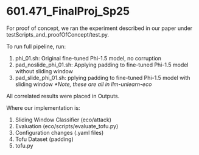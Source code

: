 # 601.471_FinalProj_Sp25

For proof of concept, we ran the experiment described in our paper under testScripts_and_proofOfConcept/test.py.


To run full pipeline, run:
1. phi_01.sh: Original fine-tuned Phi-1.5 model, no corruption
2. pad_noslide_phi_01.sh: Applying padding to fine-tuned Phi-1.5 model without sliding window
3. pad_slide_phi_01.sh: pplying padding to fine-tuned Phi-1.5 model with sliding window
_*Note, these are all in llm-unlearn-eco_

All correlated results were placed in Outputs.

Where our implementation is:
1. Sliding Window Classifier (eco/attack)
2. Evaluation (eco/scripts/evaluate_tofu.py)
3. Configuration changes (.yaml files)
4. Tofu Dataset (padding)
5. tofu.py

